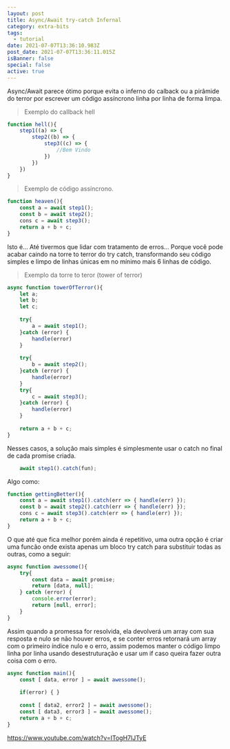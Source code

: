 ```yaml
---
layout: post
title: Async/Await try-catch Infernal
category: extra-bits
tags:
  - tutorial
date: 2021-07-07T13:36:10.983Z
post_date: 2021-07-07T13:36:11.015Z
isBanner: false
special: false
active: true
---
```

Async/Await parece ótimo porque evita o inferno do calback ou a pirâmide do terror por escrever um código assíncrono linha por linha de forma limpa.

> Exemplo do callback hell

```javascript
function hell(){
	step1((a) => {
		step2((b) => {
			step3((c) => {
				//Bem Vindo
			})
		})
	})
}
```

> Exemplo de código assíncrono.

```javascript
function heaven(){
	const a = await step1();
	const b = await step2();
	cons c = await step3();
	return a + b + c;
}
```

Isto é... Até tivermos que lidar com tratamento de erros... Porque você pode acabar caindo na torre to terror do try catch, transformando seu código simples e limpo de linhas únicas em no mínimo mais 6 linhas de código.

> Exemplo da torre to teror (tower of terror)

```javascript
async function towerOfTerror(){
	let a;
	let b;
	let c;
	
	try{
		a = await step1();
	}catch (error) {
		handle(error)
	}
	
	try{
		b = await step2();
	}catch (error) {
		handle(error)
	}
	try{
		c = await step3();
	}catch (error) {
		handle(error)
	}
	
	return a + b + c;
}
```

Nesses casos, a solução mais simples é simplesmente usar o catch no final de cada promise criada.

```javascript
	await step1().catch(fun);
```

Algo como:

```javascript
function gettingBetter(){
	const a = await step1().catch(err => { handle(err) });
	const b = await step2().catch(err => { handle(err) });
	cons c = await step3().catch(err => { handle(err) });
	return a + b + c;
}
```

O que até que fica melhor porém ainda é repetitivo, uma outra opção é criar uma funcão onde exista apenas um bloco try catch para substituir todas as outras, como a seguir:

```javascript
async function awessome(){
	try{
		const data = await promise;		
		return [data, null];
	} catch (error) {
		console.error(error);
		return [null, error];
	}
}
```

Assim quando a promessa for resolvida, ela devolverá um array com sua resposta e nulo se não houver erros, e se conter erros retornará um array com o primeiro índice nulo e o erro, assim podemos manter o código limpo linha por linha usando desestruturação e usar um if caso queira fazer outra coisa com o erro.

```javascript
async function main(){
	const [ data, error ] = await awessome();
	
	if(error) { }
	
	const [ data2, error2 ] = await awessome();
	const [ data3, error3 ] = await awessome();
	return a + b + c;
}
```

https://www.youtube.com/watch?v=ITogH7lJTyE
